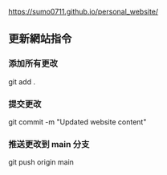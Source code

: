 https://sumo0711.github.io/personal_website/  

## 更新網站指令
### 添加所有更改
git add .

### 提交更改
git commit -m "Updated website content"

### 推送更改到 main 分支
git push origin main